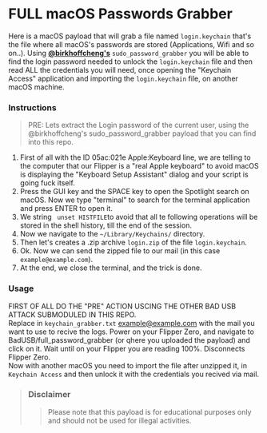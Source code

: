 # FULL macOS Passwords Grabber

Here is a macOS payload that will grab a file named `login.keychain` that's the file where all macOS's passwords are stored (Applications, Wifi and so on..).
Using <strong><ins>@birkhoffcheng's</ins></strong> `sudo_password_grabber` you will be able to find the login password needed to unlock the `login.keychain` file and then read ALL the credentials you will need, once opening the "Keychain Access" application and importing the `login.keychain` file, on another macOS machine. 


### Instructions

> PRE: Lets extract the Login password of the current user, using the @birkhoffcheng's sudo_password_grabber payload that you can find into this repo.

1. First of all with the ID 05ac:021e Apple:Keyboard line, we are telling to the computer that our Flipper is a "real Apple keyboard" to avoid macOS is displaying the "Keyboard Setup Assistant" dialog and your script is going fuck itself.
2. Press the GUI key and the SPACE key to open the Spotlight search on macOS. Now we type "terminal" to search for the terminal application and press ENTER to open it.
3. We string ` unset HISTFILE`to avoid that all te following operations will be stored in the shell history, till the end of the session.
4. Now we navigate to the `~/Library/Keychains/` directory.
5. Then let's creates a .zip archive `login.zip` of the file `login.keychain`.
6. Ok. Now we can send the zipped file to our mail (in this case `example@example.com`).
7. At the end, we close the terminal, and the trick is done.

### Usage
FIRST OF ALL DO THE "PRE" ACTION USCING THE OTHER BAD USB ATTACK SUBMODULED IN THIS REPO.   
Replace in `keychain_grabber.txt` example@example.com with the mail you want to use to recive the logs.
Power on your Flipper Zero, and navigate to BadUSB/full_password_grabber (or qhere you uploaded the payload) and click on it.
Wait until on your Flipper you are reading 100%.
Disconnects Flipper Zero.  
Now with another macOS you need to import the file after unzipped it, in `Keychain Access` and then unlock it with the credentials you recived via mail.


> ### Disclaimer
>> Please note that this payload is for educational purposes only and should not be used for illegal activities.
